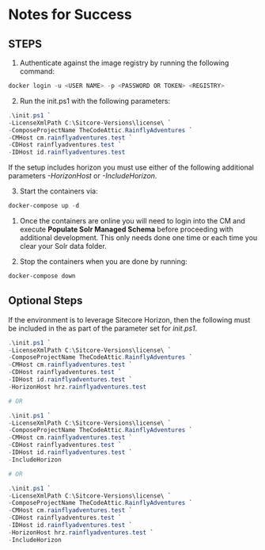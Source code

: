 # Notes for Success

## STEPS

1. Authenticate against the image registry by running the following command:

```powershell
docker login -u <USER NAME> -p <PASSWORD OR TOKEN> <REGISTRY>
```

2. Run the init.ps1 with the following parameters:

```powershell
.\init.ps1 `
-LicenseXmlPath C:\Sitcore-Versions\license\ `
-ComposeProjectName TheCodeAttic.RainflyAdventures `
-CMHost cm.rainflyadventures.test `
-CDHost rainflyadventures.test `
-IDHost id.rainflyadventures.test

```

If the setup includes horizon you must use either of the following additional parameters _-HorizonHost_ or _-IncludeHorizon_.

3. Start the containers via:

```powershell
docker-compose up -d
```

1. Once the containers are online you will need to login into the CM and execute **Populate Solr Managed Schema** before proceeding with additional development. This only needs done one time or each time you clear your Solr data folder.

2. Stop the containers when you are done by running:

```powershell
docker-compose down
```

## Optional Steps

If the environment is to leverage Sitecore Horizon, then the following must be included in the as part of the parameter set for _init.ps1_.

```powershell
.\init.ps1 `
-LicenseXmlPath C:\Sitcore-Versions\license\ `
-ComposeProjectName TheCodeAttic.RainflyAdventures `
-CMHost cm.rainflyadventures.test `
-CDHost rainflyadventures.test `
-IDHost id.rainflyadventures.test `
-HorizonHost hrz.rainflyadventures.test

# OR

.\init.ps1 `
-LicenseXmlPath C:\Sitcore-Versions\license\ `
-ComposeProjectName TheCodeAttic.RainflyAdventures `
-CMHost cm.rainflyadventures.test `
-CDHost rainflyadventures.test `
-IDHost id.rainflyadventures.test `
-IncludeHorizon

# OR 

.\init.ps1 `
-LicenseXmlPath C:\Sitcore-Versions\license\ `
-ComposeProjectName TheCodeAttic.RainflyAdventures `
-CMHost cm.rainflyadventures.test `
-CDHost rainflyadventures.test `
-IDHost id.rainflyadventures.test `
-HorizonHost hrz.rainflyadventures.test `
-IncludeHorizon
```
